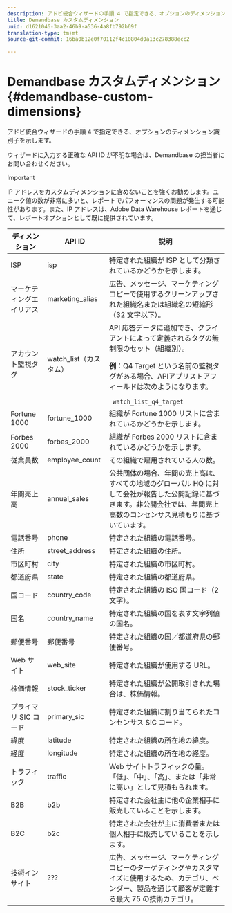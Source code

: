 ```yaml
---
description: アドビ統合ウィザードの手順 4 で指定できる、オプションのディメンション識別子を示します。
title: Demandbase カスタムディメンション
uuid: d1621046-3aa2-46b9-a536-4a8fb792b69f
translation-type: tm+mt
source-git-commit: 16ba0b12e0f70112f4c10804d0a13c278388ecc2

---
```



# Demandbase カスタムディメンション {#demandbase-custom-dimensions}

アドビ統合ウィザードの手順 4 で指定できる、オプションのディメンション識別子を示します。

ウィザードに入力する正確な API ID が不明な場合は、Demandbase の担当者にお問い合わせください。

>[!IMPORTANT]
>
>IP アドレスをカスタムディメンションに含めないことを強くお勧めします。ユニーク値の数が非常に多いと、レポートでパフォーマンスの問題が発生する可能性があります。また、IP アドレスは、Adobe Data Warehouse レポートを通じて、レポートオプションとして既に提供されています。

<table id="table_3B44A18BE5FE45BC83389F89B48D9B97"> 
 <thead> 
  <tr> 
   <th colname="col1" class="entry"> ディメンション </th> 
   <th colname="col2" class="entry"> API ID </th> 
   <th colname="col3" class="entry"> 説明 </th> 
  </tr>
 </thead>
 <tbody> 
  <tr> 
   <td colname="col1"> ISP </td> 
   <td colname="col2"> isp </td> 
   <td colname="col3"> 特定された組織が ISP として分類されているかどうかを示します。 </td> 
  </tr> 
  <tr> 
   <td colname="col1"> マーケティングエイリアス </td> 
   <td colname="col2"> marketing_alias </td> 
   <td colname="col3"> 広告、メッセージ、マーケティングコピーで使用するクリーンアップされた組織名または組織名の短縮形（32 文字以下）。 </td> 
  </tr> 
  <tr> 
   <td colname="col1"> アカウント監視タグ </td> 
   <td colname="col2"> watch_list（カスタム） </td> 
   <td colname="col3">API 応答データに追加でき、クライアントによって定義されるタグの無制限のセット（組織別）。 <p><b>例</b>：Q4 Target という名前の監視タグがある場合、APIアプリストアフィールドは次のようになります。 </p> <code> watch_list_q4_target</code> </td> 
  </tr> 
  <tr> 
   <td colname="col1"> Fortune 1000 </td> 
   <td colname="col2"> fortune_1000 </td> 
   <td colname="col3"> 組織が Fortune 1000 リストに含まれているかどうかを示します。 </td> 
  </tr> 
  <tr> 
   <td colname="col1"> Forbes 2000 </td> 
   <td colname="col2"> forbes_2000 </td> 
   <td colname="col3"> 組織が Forbes 2000 リストに含まれているかどうかを示します。 </td> 
  </tr> 
  <tr> 
   <td colname="col1"> 従業員数 </td> 
   <td colname="col2"> employee_count </td> 
   <td colname="col3"> その組織で雇用されている人の数。 </td> 
  </tr> 
  <tr> 
   <td colname="col1"> 年間売上高 </td> 
   <td colname="col2"> annual_sales </td> 
   <td colname="col3"> 公共団体の場合、年間の売上高は、すべての地域のグローバル HQ に対して会社が報告した公開記録に基づきます。非公開会社では、年間売上高数のコンセンサス見積もりに基づいています。 </td> 
  </tr> 
  <tr> 
   <td colname="col1"> 電話番号 </td> 
   <td colname="col2"> phone </td> 
   <td colname="col3"> 特定された組織の電話番号。 </td> 
  </tr> 
  <tr> 
   <td colname="col1"> 住所 </td> 
   <td colname="col2"> street_address </td> 
   <td colname="col3"> 特定された組織の住所。 </td> 
  </tr> 
  <tr> 
   <td colname="col1"> 市区町村 </td> 
   <td colname="col2"> city </td> 
   <td colname="col3"> 特定された組織の市区町村。 </td> 
  </tr> 
  <tr> 
   <td colname="col1"> 都道府県 </td> 
   <td colname="col2"> state </td> 
   <td colname="col3"> 特定された組織の都道府県。 </td> 
  </tr> 
  <tr> 
   <td colname="col1"> 国コード </td> 
   <td colname="col2"> country_code </td> 
   <td colname="col3"> 特定された組織の ISO 国コード（2 文字）。 </td> 
  </tr> 
  <tr> 
   <td colname="col1"> 国名 </td> 
   <td colname="col2"> country_name </td> 
   <td colname="col3"> 特定された組織の国を表す文字列値の国名。 </td> 
  </tr> 
  <tr> 
   <td colname="col1"> 郵便番号 </td> 
   <td colname="col2"> 郵便番号 </td> 
   <td colname="col3"> 特定された組織の国／都道府県の郵便番号。 </td> 
  </tr> 
  <tr> 
   <td colname="col1"> Web サイト </td> 
   <td colname="col2"> web_site </td> 
   <td colname="col3"> 特定された組織が使用する URL。 </td> 
  </tr> 
  <tr> 
   <td colname="col1"> 株価情報 </td> 
   <td colname="col2"> stock_ticker </td> 
   <td colname="col3"> 特定された組織が公開取引された場合は、株価情報。 </td> 
  </tr> 
  <tr> 
   <td colname="col1"> プライマリ SIC コード </td> 
   <td colname="col2"> primary_sic </td> 
   <td colname="col3"> 特定された組織に割り当てられたコンセンサス SIC コード。 </td> 
  </tr> 
  <tr> 
   <td colname="col1"> 緯度 </td> 
   <td colname="col2"> latitude </td> 
   <td colname="col3"> 特定された組織の所在地の緯度。 </td> 
  </tr> 
  <tr> 
   <td colname="col1"> 経度 </td> 
   <td colname="col2"> longitude </td> 
   <td colname="col3"> 特定された組織の所在地の経度。 </td> 
  </tr> 
  <tr> 
   <td colname="col1"> トラフィック </td> 
   <td colname="col2"> traffic </td> 
   <td colname="col3"> Web サイトトラフィックの量。「低」、「中」、「高」、または「非常に高い」として見積もられます。 </td> 
  </tr> 
  <tr> 
   <td colname="col1"> B2B </td> 
   <td colname="col2"> b2b </td> 
   <td colname="col3"> 特定された会社主に他の企業相手に販売していることを示します。 </td> 
  </tr> 
  <tr> 
   <td colname="col1"> B2C </td> 
   <td colname="col2"> b2c </td> 
   <td colname="col3"> 特定された会社が主に消費者または個人相手に販売していることを示します。 </td> 
  </tr> 
  <tr> 
   <td colname="col1"> 技術インサイト </td> 
   <td colname="col2"> ??? </td> 
   <td colname="col3"> 広告、メッセージ、マーケティングコピーのターゲティングやカスタマイズに使用するため、カテゴリ、ベンダー、製品を通じて顧客が定義する最大 75 の技術カテゴリ。 </td> 
  </tr> 
 </tbody> 
</table>

